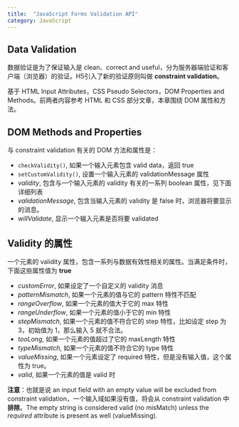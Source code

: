 ```yaml
---
title:  "JavaScript Forms Validation API"
category: JavaScript
---
```

## Data Validation

数据验证是为了保证输入是 clean、correct and useful，分为服务器端验证和客户端（浏览器）的验证。H5引入了新的验证原则叫做 **constraint validation**。

基于 HTML Input Attributes，CSS Pseudo Selectors，DOM Properties and Methods。前两者内容参考 HTML 和 CSS 部分文章，本章围绕 DOM 属性和方法。

<!--more-->

## DOM Methods and Properties

与 constraint validation 有关的 DOM 方法和属性是：

+ `checkValidity()`, 如果一个输入元素包含 valid data，返回 true
+ `setCustomValidity()`, 设置一个输入元素的 validationMessage 属性
+ _validity_, 包含与一个输入元素的 validity 有关的一系列 boolean 属性，见下面详细列表
+ _validationMessage_, 包含当输入元素的 validity 是 false 时，浏览器将要显示的消息。
+ _willValidate_, 显示一个输入元素是否将要 validated

## Validity 的属性

一个元素的 validity 属性，包含一系列与数据有效性相关的属性。当满足条件时，下面这些属性值为 **true**

+ _customError_, 如果设定了一个自定义的 validity 消息
+ _patternMismatch_, 如果一个元素的值与它的 pattern 特性不匹配
+ _rangeOverflow_, 如果一个元素的值大于它的 max 特性
+ _rangeUnderflow_, 如果一个元素的值小于它的 min 特性
+ _stepMismatch_, 如果一个元素的值不符合它的 step 特性，比如设定 step 为 3，初始值为 1，那么输入 5 就不合法。
+ _tooLong_, 如果一个元素的值超过了它的 maxLength 特性
+ _typeMismatch_, 如果一个元素的值不符合它的 type 特性
+ _valueMissing_, 如果一个元素设定了 required 特性，但是没有输入值，这个属性为 true。
+ _valid_, 如果一个元素的值是 valid 时

**注意**：也就是说 <span class="t-blue">an input field with an empty value will be excluded from constraint validation</span>，一个输入域如果没有值，将会从 constraint validation 中**排除**。The empty string is considered valid (no misMatch) unless the _required_ attribute is present as well (valueMissing).
